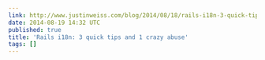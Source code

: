 ```yaml
---
link: http://www.justinweiss.com/blog/2014/08/18/rails-i18n-3-quick-tips-and-1-crazy-abuse/
date: 2014-08-19 14:32 UTC
published: true
title: 'Rails i18n: 3 quick tips and 1 crazy abuse'
tags: []
---
```




